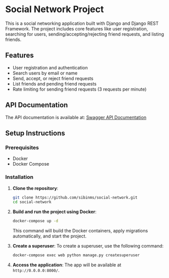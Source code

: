 # Social Network Project

This is a social networking application built with Django and Django REST Framework. The project includes core features like user registration, searching for users, sending/accepting/rejecting friend requests, and listing friends.

## Features
- User registration and authentication
- Search users by email or name
- Send, accept, or reject friend requests
- List friends and pending friend requests
- Rate limiting for sending friend requests (3 requests per minute)

## API Documentation
The API documentation is available at:
[Swagger API Documentation](http://0.0.0.0:8000/swagger/#/)

## Setup Instructions

### Prerequisites
- Docker
- Docker Compose

### Installation

1. **Clone the repository**:
    ```bash
    git clone https://github.com/sibinms/social-network.git
    cd social-network
    ```

2. **Build and run the project using Docker**:
    ```bash
    docker-compose up -d
    ```

    This command will build the Docker containers, apply migrations automatically, and start the project.

3. **Create a superuser**:
    To create a superuser, use the following command:
    ```bash
    docker-compose exec web python manage.py createsuperuser
    ```

4. **Access the application**:
    The app will be available at `http://0.0.0.0:8000/`.

